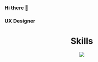 ### Hi there 👋
### UX Designer

<h1 align="center">Skills</h1>
<p align="center">
  <a href="#">
    <img src="https://skillicons.dev/icons?i=java,spring,javascript,typescript,vuejs,nuxtjs,dart,c#" />
  </a>
</p>
